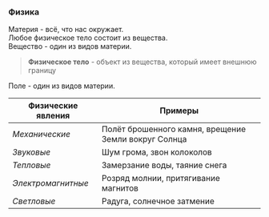 ### Физика

Материя - всё, что нас окружает.\
Любое физическое тело состоит из вещества.\
Вещество - один из видов материи.

> **Физическое тело** - объект из вещества, который имеет внешнюю границу

Поле - один из видов материи.

Физические явления | Примеры
--- | --- 
*Механические* | Полёт брошенного камня, врещение Земли вокруг Солнца
*Звуковые* | Шум грома, звон колоколов
*Тепловые* | Замерзание воды, таяние снега
*Электромагнитные* | Розряд молнии, притягивание магнитов
*Светловые* | Радуга, солнечное затмение

